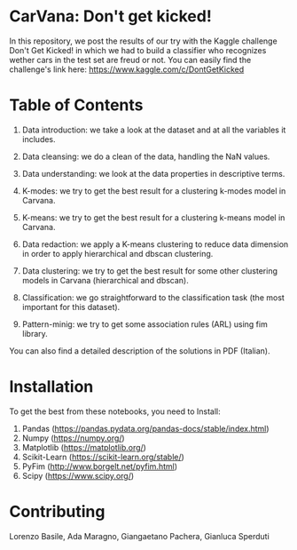 # CarVana: Don't get kicked!
In this repository, we post the results of our try with the Kaggle challenge Don't Get Kicked! in which we had to build a classifier who recognizes wether cars in the test set are freud or not.
You can easily find the challenge's link here: https://www.kaggle.com/c/DontGetKicked

# Table of Contents

1. Data introduction: we take a look at the dataset and at all the variables it includes.

2. Data cleansing: we do a clean of the data, handling the NaN values.

3. Data understanding: we look at the data properties in descriptive terms.

4. K-modes: we try to get the best result for a clustering k-modes model in Carvana.

5. K-means: we try to get the best result for a clustering k-means model in Carvana.

6. Data redaction: we apply a K-means clustering to reduce data dimension in order to apply hierarchical and dbscan clustering.

7. Data clustering: we try to get the best result for some other clustering models in Carvana (hierarchical and dbscan).

8. Classification: we go straightforward to the classification task (the most important for this dataset).

9. Pattern-minig: we try to get some association rules (ARL) using fim library. 

You can also find a detailed description of the solutions in PDF (Italian).


# Installation

To get the best from these notebooks, you need to Install: 

1. Pandas (https://pandas.pydata.org/pandas-docs/stable/index.html)
2. Numpy (https://numpy.org/)
3. Matplotlib (https://matplotlib.org/)
4. Scikit-Learn (https://scikit-learn.org/stable/)
5. PyFim (http://www.borgelt.net/pyfim.html)
6. Scipy (https://www.scipy.org/)


# Contributing

Lorenzo Basile, Ada Maragno, Giangaetano Pachera, Gianluca Sperduti 
